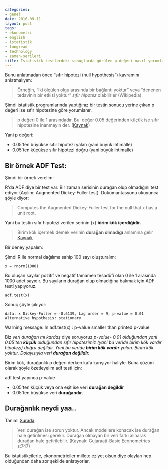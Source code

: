 ```yaml
---
categories:
- genel
date: 2016-09-11
layout: post
tags:
- ekonometri
- english
- istatistik
- longread
- technology
- zaman-serileri
title: İstatistik testlerdeki sonuçlarda görülen p değeri nasıl yorumlanır?
---
```


Bunu anlatmadan önce “sıfır hipotezi (null hypothesis”) kavramını anlatmalıyım:

> Örneğin, “iki ölçülen olgu arasında bir bağlantı yoktur” veya “denenen tedavinin bir etkisi yoktur” _sıfır hipotez_ olabilirler (Wikipedia)

Şimdi istatistik programlarında yaptığınız bir testin sonucu yerine çıkan p değeri ise sıfır hipotezine göre yorumlanır. 

> p değeri 0 ile 1 arasındadır. Bu  değer 0.05 değerinden küçük ise sıfır hipotezine inanmayın der. ([Kaynak](http://www.dummies.com/education/math/.../what-a-p-value-tells-you-about-statistical-data/))

Yani p değeri:

- 0.05'ten büyükse sıfır hipotezi yalan (yani büyük ihtimalle)
- 0.05'ten küçükse sıfır hipotezi doğru (yani büyük ihtimalle)

## Bir örnek ADF Test:

Şimdi bir örnek verelim:

R'da ADF diye bir test var. Bir zaman serisinin durağan olup olmadığını test ediyor (Açılım: Augmented Dickey-Fuller test). Dokümantasyonu okuyunca şöyle diyor:

> Computes the Augmented Dickey-Fuller test for the null that x has a unit root.

Yani bu testin sıfır hipotezi verilen serinin (x) **birim kök içerdiğidir.**

> Birim kök içermek demek verinin **durağan olmadığı** anlamına gelir [Kaynak](https://tr.wikipedia.org/wiki/Birim_k%C3%B6k)

Bir deney yapalım:

Şimdi R ile normal dağılıma sahip 100 sayı oluşturalım:

`x = rnorm(1000)`

Bu oluşan sayılar pozitif ve negatif tamamen tesadüfi olan 0 ile 1 arasında 1000 adet sayıdır. Bu sayıların durağan olup olmadığına bakmak için ADF testi yapıyoruz.

`adf.test(x)`

Sonuç şöyle çıkıyor:

`data: x Dickey-Fuller = -8.6139, Lag order = 9, p-value = 0.01 alternative hypothesis: stationary`

Warning message: In adf.test(x) : p-value smaller than printed p-value

Biz _veri durağan mı kardaş_ diye soruyoruz _p-value- 0.01 olduğundan yani 0.05'ten **küçük** olduğundan sıfır hipotezimiz (yani bu veride birim kök vardır hipotezi) doğru değildir. Yani bu veride **birim kök vardır** yalan. Birim kök yoktur. Dolayısıyla veri **durağan değildir.**_

Birim kök, durağanlık p değeri derken kafa karışıyor haliyle. Buna çözüm olarak şöyle özetleyelim adf testi için:

adf.test yapınca p-value

- 0.05'ten küçük veya ona eşit ise veri **durağan değildir**
- 0.05'ten büyükse veri **durağandır**.

## Durağanlık neydi yaa..

Tanımı [Şurada](https://en.wikipedia.org/wiki/Stationary_process)

> Veri durağan ise sorun yoktur. Ancak modellere konacak ise durağan hale getirilmesi gerekir. Durağan olmayan bir veri farkı alınarak durağan hale getirilebilir. (Kaynak: Gujaraati-Basic Econometrics s:747)

Bu istatistikçilerle, ekonometriciler millete eziyet olsun diye olayları hep olduğundan daha zor şekilde anlatıyorlar.
